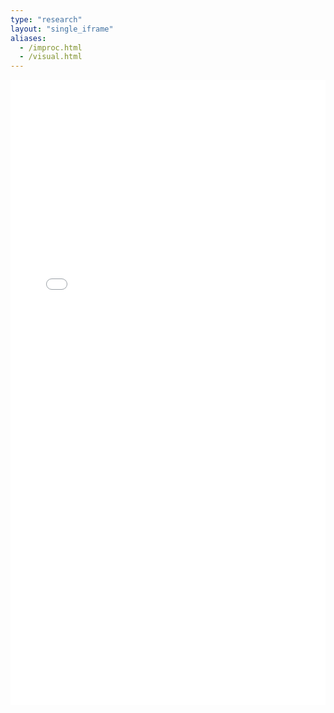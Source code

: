 ```yaml
---
type: "research"
layout: "single_iframe"
aliases:
  - /improc.html
  - /visual.html
---
```


<script>
  function superSize(me) {
    me.style.height = me.contentWindow.document.body.scrollHeight+20 + 'px';
  }
</script>

<div>
  <iframe class="bad-iframe" src="/pages/improc.html" style="border: 0" width="100%" height="1000" referrerpolicy="same-origin" seamless onload="superSize(this)"></iframe>
</div>
